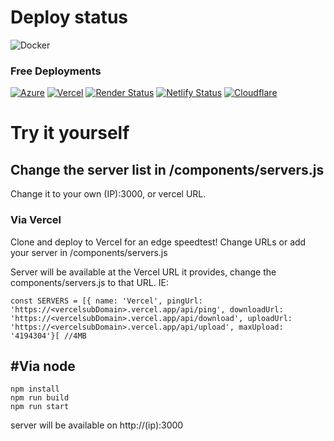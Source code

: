 # Deploy status
![Docker](https://github.com/xiliourt/VercelSpeedtest-Next.JS/actions/workflows/docker.yml/badge.svg)

### Free Deployments
[![Azure](https://deploy-badge.vercel.app/?url=https%3A%2F%2Fspeedjstestdocker-axe7bpawbeewbvaj.australiasoutheast-01.azurewebsites.net%2F&name=Azure)](https://speedjstestdocker-axe7bpawbeewbvaj.australiasoutheast-01.azurewebsites.net/)  [![Vercel](https://deploy-badge.vercel.app/vercel/speedtestjs)](https://speedtestjs.vercel.app/)  [![Render Status](https://deploy-badge.vercel.app/?url=https%3A%2F%2Fspeedtestnextjs.netlify.app%2F&logo=render&name=Render)](https://renderjsspeedtest.onrender.com/)  [![Netlify Status](https://deploy-badge.vercel.app/?url=https%3A%2F%2Fspeedtestnextjs.netlify.app%2F&logo=netlify&name=Netlify)](https://speedtestnextjs.netlify.app)  [![Cloudflare](https://deploy-badge.vercel.app/?url=https%3A%2F%2Fspeedtestnextjs.pages.dev%2F&logo=Cloudflare&name=Cloudflare+)](https://speedtestnextjs.pages.dev/)  



# Try it yourself
## Change the server list in /components/servers.js
Change it to your own (IP):3000, or vercel URL.

### Via Vercel
Clone and deploy to Vercel for an edge speedtest! Change URLs or add your server in /components/servers.js

Server will be available at the Vercel URL it provides, change the components/servers.js to that URL. IE:
```
const SERVERS = [{ name: 'Vercel', pingUrl: 'https://<vercelsubDomain>.vercel.app/api/ping', downloadUrl: 'https://<vercelsubDomain>.vercel.app/api/download', uploadUrl: 'https://<vercelsubDomain>.vercel.app/api/upload', maxUpload: '4194304'}[ //4MB
```
## #Via node
```
npm install
npm run build
npm run start
```
server will be available on http://(ip):3000
